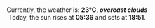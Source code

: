 <p  align="center"><br/>Currently, the weather is: <b> 23°C, <i>overcast clouds</i></b></br>Today, the sun rises at <b>05:36</b> and sets at <b>18:51</b>.</p>